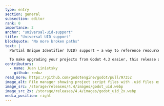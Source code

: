 ```yaml
---
type: entry
section: general
subsection: editor
rank: 0
importance: 2
anchor: "universal-uid-support"
title: "Universal UID support"
blockquote: "No more broken paths"
text: |
  Partial Unique Identifier (UID) support – a way to reference resources without relying on human-readable file paths prone to change – has been present in the engine since Godot 4.0, but many file types did not benefit from it yet. Now this fully supported workflow makes Godot more resistant to changes in your filesystem organization, and therefore more suitable to larger projects.

  To make upgrading your projects from Godot 4.3 easier, this release also includes an UID upgrade tool to automate the not-so-straightforward process for you.
contributors:
  - name: Juan Linietsky
    github: reduz
read_more: https://github.com/godotengine/godot/pull/97352
image_alt: File manager showing project script files with .uid files existing besides them.
image_src: /storage/releases/4.4/images/godot_uid.webp
image_src_2x: /storage/releases/4.4/images/godot_uid_2x.webp
media_position: right
---
```

